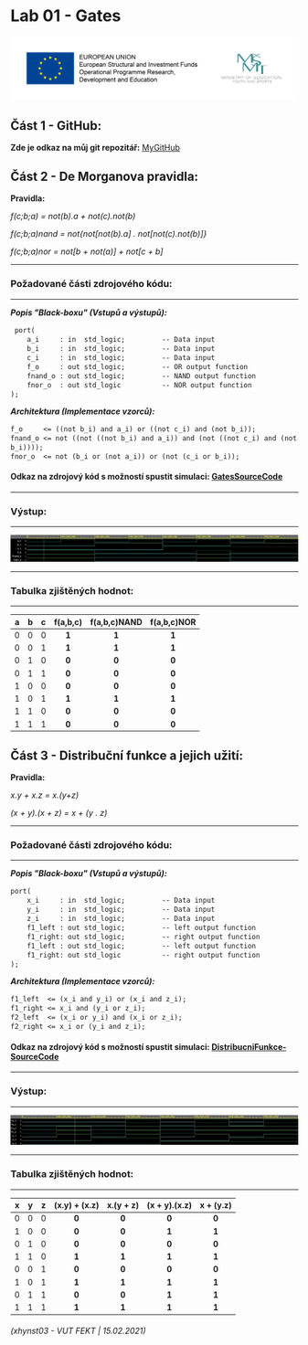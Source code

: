 # Lab 01 - Gates



![Logo](logolink_eng.jpg)

## Část 1 - GitHub:
**Zde je odkaz na můj git repozitář:** [MyGitHub](https://github.com/Heretic2k20/Digital-Electronics-1)

## Část 2 - De Morganova pravidla: 

**Pravidla:**

*f(c;b;a) = not(b).a + not(c).not(b)*

*f(c;b;a)nand = not{not[not(b).a] . not[not(c).not(b)]}*

*f(c;b;a)nor = not[b + not(a)] + not[c + b]*


------------------------------------------------------------------------
### Požadované části zdrojového kódu:
------------------------------------------------------------------------

***Popis "Black-boxu" (Vstupů a výstupů):***

     port(     
        a_i     : in  std_logic;         -- Data input        
        b_i     : in  std_logic;         -- Data input        
        c_i     : in  std_logic;         -- Data input        
        f_o     : out std_logic;         -- OR output function        
        fnand_o : out std_logic;         -- NAND output function        
        fnor_o  : out std_logic          -- NOR output function        
    );


***Architektura (Implementace vzorců):***


    f_o     <= ((not b_i) and a_i) or ((not c_i) and (not b_i));    
    fnand_o <= not ((not ((not b_i) and a_i)) and (not ((not c_i) and (not b_i))));    
    fnor_o  <= not (b_i or (not a_i)) or (not (c_i or b_i));
    

#### Odkaz na zdrojový kód s možností spustit simulaci: [GatesSourceCode](https://www.edaplayground.com/x/wtbF)

------------------------------------------------------------------------
### Výstup:
------------------------------------------------------------------------
![VystupSimulace-Gate](graf_De_Morganova_pravidla.JPG)

------------------------------------------------------------------------
### Tabulka zjištěných hodnot:
------------------------------------------------------------------------
 **a** | **b** |**c** | **f(a,b,c)** |**f(a,b,c)NAND** |**f(a,b,c)NOR** |
| :-: | :-: | :-: | :-: | :-: | :-: |
| 0 | 0 | 0 | **1** | **1** | **1** |
| 0 | 0 | 1 | **1** | **1** | **1** |
| 0 | 1 | 0 | **0** | **0** | **0** |
| 0 | 1 | 1 | **0** | **0** | **0** |
| 1 | 0 | 0 | **0** | **0** | **0** |
| 1 | 0 | 1 | **1** | **1** | **1** |
| 1 | 1 | 0 | **0** | **0** | **0** |
| 1 | 1 | 1 | **0** | **0** | **0** |

## Část 3 - Distribuční funkce a jejich užití: 

**Pravidla:**

*x.y + x.z = x.(y+z)*

*(x + y).(x + z) = x + (y . z)*

------------------------------------------------------------------------
### Požadované části zdrojového kódu:
------------------------------------------------------------------------

***Popis "Black-boxu" (Vstupů a výstupů):***

    port( 
        x_i     : in  std_logic;         -- Data input
        y_i     : in  std_logic;         -- Data input
        z_i     : in  std_logic;         -- Data input
        f1_left : out std_logic;         -- left output function
        f1_right: out std_logic;         -- right output function
        f1_left : out std_logic;         -- left output function
        f1_right: out std_logic          -- right output function
    );
    
***Architektura (Implementace vzorců):***

    f1_left  <= (x_i and y_i) or (x_i and z_i);
    f1_right <= x_i and (y_i or z_i);
    f2_left  <= (x_i or y_i) and (x_i or z_i);
    f2_right <= x_i or (y_i and z_i);

#### Odkaz na zdrojový kód s možností spustit simulaci: [DistribucniFunkce-SourceCode](https://www.edaplayground.com/x/N_B9)

------------------------------------------------------------------------
### Výstup:
------------------------------------------------------------------------
![VystupSimulace-DistribucniRovnice](vystup_distribucni_funkce.JPG)

------------------------------------------------------------------------
### Tabulka zjištěných hodnot:
------------------------------------------------------------------------
| **x** | **y** |**z** | **(x.y) + (x.z)** |**x.(y + z)** |**(x + y).(x.z)** |**x + (y.z)** |
| :-: | :-: | :-: | :-: | :-: | :-: | :-: |
| 0 | 0 | 0 | **0** | **0** | **0** | **0** |
| 1 | 0 | 0 | **0** | **0** | **1** | **1** |
| 0 | 1 | 0 | **0** | **0** | **0** | **0** |
| 1 | 1 | 0 | **1** | **1** | **1** | **1** |
| 0 | 0 | 1 | **0** | **0** | **0** | **0** |
| 1 | 0 | 1 | **1** | **1** | **1** | **1** |
| 0 | 1 | 1 | **0** | **0** | **1** | **1** |
| 1 | 1 | 1 | **1** | **1** | **1** | **1** |


###### (xhynst03 - VUT FEKT  |  15.02.2021)
